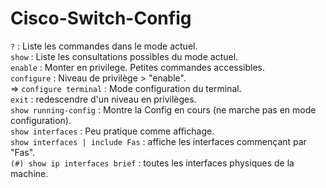 # Cisco-Switch-Config  

`?` : Liste les commandes dans le mode actuel.  
`show` :  Liste les consultations possibles du mode actuel.  
`enable` : Monter en privilege. Petites commandes accessibles.  
`configure` : Niveau de privilège > "enable".   
=> `configure terminal` : Mode configuration du terminal.  
`exit` : redescendre d'un niveau en privilèges.  
`show running-config` : Montre la Config en cours (ne marche pas en mode configuration).  
`show interfaces` : Peu pratique comme affichage.  
`show interfaces | include Fas` : affiche les interfaces commençant par "Fas".  
`(#) show ip interfaces brief` : toutes les interfaces physiques de la machine.  

